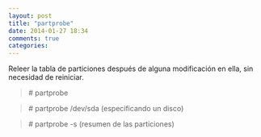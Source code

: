 ```yaml
---
layout: post
title: "partprobe"
date: 2014-01-27 18:34
comments: true
categories: 
---
```

Releer la tabla de particiones después de alguna modificación en ella, sin necesidad de reiniciar.

>\# partprobe

>\# partprobe /dev/sda (especificando un disco)

>\# partprobe -s (resumen de las particiones)

